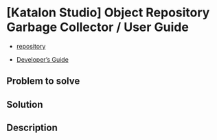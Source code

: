 # \[Katalon Studio\] Object Repository Garbage Collector / User Guide

-   [repository](https://github.com/kazurayam/KS_ObjectRepositoryGarbageCollector)

-   [Developer’s Guide](https://kazurayam.github.io/KS_ObjectRepositoryGarbageCollector/developersguide)

## Problem to solve

## Solution

## Description
